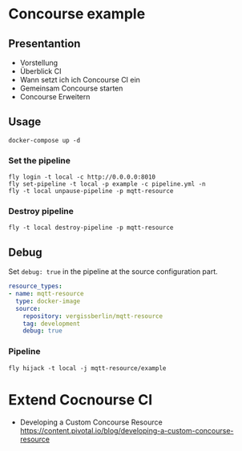 # Concourse example

## Presentantion

- Vorstellung
- Überblick CI
- Wann setzt ich ich Concourse CI ein
- Gemeinsam Concourse starten
- Concourse Erweitern


## Usage

```shell
docker-compose up -d
```

### Set the pipeline

```shell
fly login -t local -c http://0.0.0.0:8010
fly set-pipeline -t local -p example -c pipeline.yml -n
fly -t local unpause-pipeline -p mqtt-resource
```

### Destroy pipeline

```shell
fly -t local destroy-pipeline -p mqtt-resource
```

## Debug

Set ``debug: true`` in the pipeline at the source configuration part.

```yml
resource_types:
- name: mqtt-resource
  type: docker-image
  source:
    repository: vergissberlin/mqtt-resource
    tag: development
    debug: true
```

### Pipeline

```shell
fly hijack -t local -j mqtt-resource/example
```

# Extend Cocnourse CI

- Developing a Custom Concourse Resource https://content.pivotal.io/blog/developing-a-custom-concourse-resource

